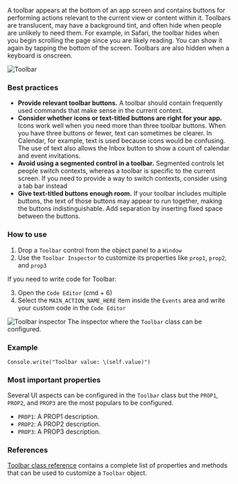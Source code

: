 A toolbar appears at the bottom of an app screen and contains buttons for performing actions relevant to the current view or content within it. Toolbars are translucent, may have a background tint, and often hide when people are unlikely to need them. For example, in Safari, the toolbar hides when you begin scrolling the page since you are likely reading. You can show it again by tapping the bottom of the screen. Toolbars are also hidden when a keyboard is onscreen.

![Toolbar](images/toolbar1.png)

### Best practices
* **Provide relevant toolbar buttons.** A toolbar should contain frequently used commands that make sense in the current context.
* **Consider whether icons or text-titled buttons are right for your app.** Icons work well when you need more than three toolbar buttons. When you have three buttons or fewer, text can sometimes be clearer. In Calendar, for example, text is used because icons would be confusing. The use of text also allows the Inbox button to show a count of calendar and event invitations.
* **Avoid using a segmented control in a toolbar.** Segmented controls let people switch contexts, whereas a toolbar is specific to the current screen. If you need to provide a way to switch contexts, consider using a tab bar instead
* **Give text-titled buttons enough room.** If your toolbar includes multiple buttons, the text of those buttons may appear to run together, making the buttons indistinguishable. Add separation by inserting fixed space between the buttons.

### How to use
1. Drop a `Toolbar` control from the object panel to a `Window`
2. Use the `Toolbar Inspector` to customize its properties like `prop1`, `prop2`, and `prop3`

If you need to write code for Toolbar:

3. Open the `Code Editor` (cmd + 6)
4. Select the `MAIN_ACTION_NAME_HERE` item inside the `Events` area and write your custom code in the `Code Editor`

![`Toolbar` inspector](images/toolbar2.png)
The inspector where the `Toolbar` class can be configured.

### Example
```
Console.write("Toolbar value: \(self.value)")
```

### Most important properties
Several UI aspects can be configured in the `Toolbar` class but the `PROP1`, `PROP2`, and `PROP3` are the most populars to be configured.
- `PROP1`: A PROP1 description.
- `PROP2`: A PROP2 description.
- `PROP3`: A PROP3 description.

### References
[Toolbar class reference](../classes/Toolbar.html) contains a complete list of properties and methods that can be used to customize a `Toolbar` object.
